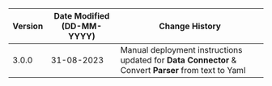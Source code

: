 | **Version** | **Date Modified (DD-MM-YYYY)** | **Change History**                                                 |
|-------------|--------------------------------|--------------------------------------------------------------------|
| 3.0.0       | 31-08-2023                     | Manual deployment instructions updated for **Data Connector** & Convert **Parser** from text to Yaml|           
                                                                                                                 
